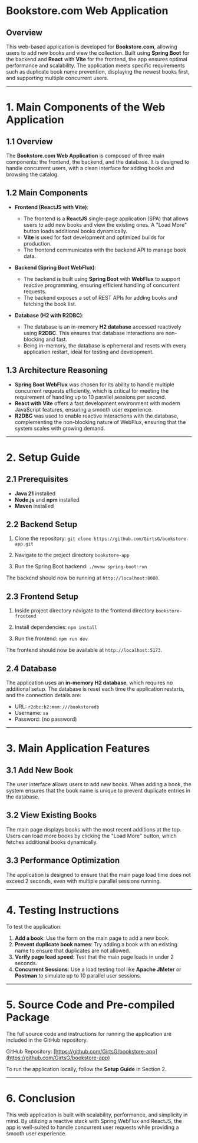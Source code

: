 # Bookstore.com Web Application

## Overview

This web-based application is developed for **Bookstore.com**, allowing users to add new books and view the collection. Built using **Spring Boot** for the backend and **React** with **Vite** for the frontend, the app ensures optimal performance and scalability. The application meets specific requirements such as duplicate book name prevention, displaying the newest books first, and supporting multiple concurrent users.

---

# 1. Main Components of the Web Application

## 1.1 Overview

The **Bookstore.com Web Application** is composed of three main components: the frontend, the backend, and the database. It is designed to handle concurrent users, with a clean interface for adding books and browsing the catalog.

## 1.2 Main Components

- **Frontend (ReactJS with Vite)**:
    - The frontend is a **ReactJS** single-page application (SPA) that allows users to add new books and view the existing ones. A "Load More" button loads additional books dynamically.
    - **Vite** is used for fast development and optimized builds for production.
    - The frontend communicates with the backend API to manage book data.

- **Backend (Spring Boot WebFlux)**:
    - The backend is built using **Spring Boot** with **WebFlux** to support reactive programming, ensuring efficient handling of concurrent requests.
    - The backend exposes a set of REST APIs for adding books and fetching the book list.

- **Database (H2 with R2DBC)**:
    - The database is an in-memory **H2 database** accessed reactively using **R2DBC**. This ensures that database interactions are non-blocking and fast.
    - Being in-memory, the database is ephemeral and resets with every application restart, ideal for testing and development.

## 1.3 Architecture Reasoning

- **Spring Boot WebFlux** was chosen for its ability to handle multiple concurrent requests efficiently, which is critical for meeting the requirement of handling up to 10 parallel sessions per second.
- **React with Vite** offers a fast development environment with modern JavaScript features, ensuring a smooth user experience.
- **R2DBC** was used to enable reactive interactions with the database, complementing the non-blocking nature of WebFlux, ensuring that the system scales with growing demand.

---

# 2. Setup Guide

## 2.1 Prerequisites

- **Java 21** installed
- **Node.js** and **npm** installed
- **Maven** installed

## 2.2 Backend Setup

1. Clone the repository:
   `git clone https://github.com/GirtsG/bookstore-app.git`
   
2. Navigate to the project directory `bookstore-app`
   
3. Run the Spring Boot backend:
   `./mvnw spring-boot:run`
   

The backend should now be running at `http://localhost:8080`.

## 2.3 Frontend Setup

1. Inside project directory navigate to the frontend directory `bookstore-frontend`
   
2. Install dependencies:
   `npm install`
   
3. Run the frontend:
   `npm run dev`
   

The frontend should now be available at `http://localhost:5173`.

## 2.4 Database

The application uses an **in-memory H2 database**, which requires no additional setup. The database is reset each time the application restarts, and the connection details are:

- URL: `r2dbc:h2:mem:///bookstoredb`
- Username: `sa`
- Password: (no password)

---

# 3. Main Application Features

## 3.1 Add New Book

The user interface allows users to add new books. When adding a book, the system ensures that the book name is unique to prevent duplicate entries in the database.

## 3.2 View Existing Books

The main page displays books with the most recent additions at the top. Users can load more books by clicking the "Load More" button, which fetches additional books dynamically.

## 3.3 Performance Optimization

The application is designed to ensure that the main page load time does not exceed 2 seconds, even with multiple parallel sessions running.

---

# 4. Testing Instructions

To test the application:

1. **Add a book**: Use the form on the main page to add a new book.
2. **Prevent duplicate book names**: Try adding a book with an existing name to ensure that duplicates are not allowed.
3. **Verify page load speed**: Test that the main page loads in under 2 seconds.
4. **Concurrent Sessions**: Use a load testing tool like **Apache JMeter** or **Postman** to simulate up to 10 parallel user sessions.

---

# 5. Source Code and Pre-compiled Package

The full source code and instructions for running the application are included in the GitHub repository.

GitHub Repository: [https://github.com/GirtsG/bookstore-app](https://github.com/GirtsG/bookstore-app)

To run the application locally, follow the **Setup Guide** in Section 2.

---

# 6. Conclusion

This web application is built with scalability, performance, and simplicity in mind. By utilizing a reactive stack with Spring WebFlux and ReactJS, the app is well-suited to handle concurrent user requests while providing a smooth user experience.
